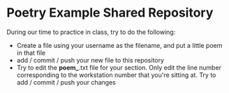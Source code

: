 # Poetry Example Shared Repository
During our time to practice in class, try to do the following:
- Create a file using your username as the filename, and put a little poem in that file
- add / commit / push your new file to this repository
- Try to edit the **poem_**.txt file for your section. Only edit the line number corresponding to
  the workstation number that you're sitting at. Try to add / commit / push your changes


